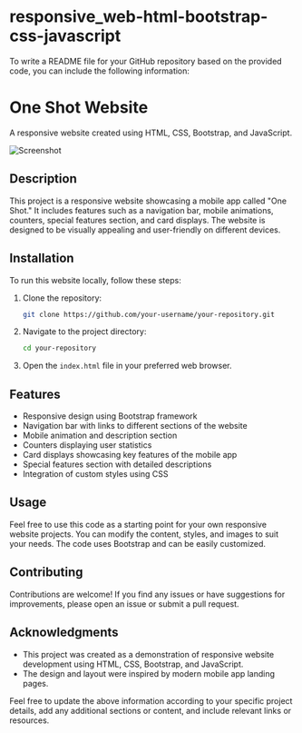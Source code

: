 # responsive_web-html-bootstrap-css-javascript
To write a README file for your GitHub repository based on the provided code, you can include the following information:

# One Shot Website

A responsive website created using HTML, CSS, Bootstrap, and JavaScript.

![Screenshot](/path/to/screenshot.png)

## Description

This project is a responsive website showcasing a mobile app called "One Shot." It includes features such as a navigation bar, mobile animations, counters, special features section, and card displays. The website is designed to be visually appealing and user-friendly on different devices.

## Installation

To run this website locally, follow these steps:

1. Clone the repository:

   ```bash
   git clone https://github.com/your-username/your-repository.git
   ```

2. Navigate to the project directory:

   ```bash
   cd your-repository
   ```

3. Open the `index.html` file in your preferred web browser.

## Features

- Responsive design using Bootstrap framework
- Navigation bar with links to different sections of the website
- Mobile animation and description section
- Counters displaying user statistics
- Card displays showcasing key features of the mobile app
- Special features section with detailed descriptions
- Integration of custom styles using CSS

## Usage

Feel free to use this code as a starting point for your own responsive website projects. You can modify the content, styles, and images to suit your needs. The code uses Bootstrap and can be easily customized.

## Contributing

Contributions are welcome! If you find any issues or have suggestions for improvements, please open an issue or submit a pull request.
## Acknowledgments

- This project was created as a demonstration of responsive website development using HTML, CSS, Bootstrap, and JavaScript.
- The design and layout were inspired by modern mobile app landing pages.

Feel free to update the above information according to your specific project details, add any additional sections or content, and include relevant links or resources.
